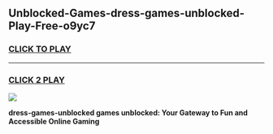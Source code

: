 
## Unblocked-Games-dress-games-unblocked-Play-Free-o9yc7
<h3>
<a href="https://premium76.site?title=dress-games-unblocked&ref=21A">CLICK TO PLAY</a></h3>
<hr>

<h3>
<a href="https://premium76.site?title=dress-games-unblocked&ref=21A">CLICK 2 PLAY</a>
  
</h3>

<a href="https://premium76.site?title=dress-games-unblocked&ref=21A"><img src="https://clearcache.store/games.png"></a>


**dress-games-unblocked games unblocked: Your Gateway to Fun and Accessible Online Gaming**
